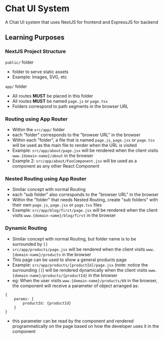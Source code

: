 # Chat UI System
A Chat UI system that uses NextJS for frontend and ExpressJS for backend

## Learning Purposes

### NextJS Project Structure
```public/``` folder
* folder to serve static assets
* Example: Images, SVG, etc

```app/``` folder
* All routes **MUST** be placed in this folder
* All routes **MUST** be named ```page.js``` or ```page.tsx```
* Folders correspond to path segments in the browser URL

### Routing using App Router
* Within the ```src/app/``` folder
* each "folder" corresponds to the "browser URL" in the browser
* Within each "folder", a file that is named ```page.js```, ```page.jsx``` or ```page.tsx``` will be used as the main file to render when the URL is visited
* Example: ```src/app/about/page.jsx``` will be rendered when the client visits ```www.{domain-name}/about``` in the browser
* Example 2: ```src/app/about/FooComponent.jsx``` will be used as a component as any other React Component

### Nested Routing using App Router
* Similar concept with normal Routing
* each "sub folder" also corresponds to the "browser URL" in the browser
* Within the "folder" that needs Nested Routing, create "sub folders" with their own ```page.js```, ```page.jsx``` or ```page.tsx``` files
* Example: ```src/app/blog/first/page.jsx``` will be rendered when the client visits ```www.{domain-name}/blog/first``` in the browser

### Dynamic Routing
* Similar concept with normal Routing, but folder name is to be surrounded by ```[]```
* ```src/app/products/page.jsx``` will be rendered when the client visits ```www.{domain-name}/products``` in the browser
* This page can be used to show a general products page
* Example: ```src/app/products/[productId]/page.jsx``` (note: notice the surrounding ```[]```) will be rendered dynamically when the client visits ```www.{domain-name}/products/{productId}``` in the browser
* eg: When the user visits ```www.{domain-name}/products/69``` in the browser, the component will receive a parameter of object arranged as:
```
{
    params: {
        productId: {productId}
    }
}
```
* this parameter can be read by the component and rendered programmatically on the page based on how the developer uses it in the component
